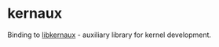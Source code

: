 kernaux
=======

Binding to [libkernaux](https://github.com/tailix/libkernaux) - auxiliary
library for kernel development.
